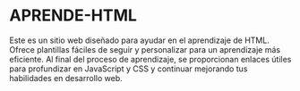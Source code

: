 # APRENDE-HTML
Este es un sitio web diseñado para ayudar en el aprendizaje de HTML. Ofrece plantillas fáciles de seguir y personalizar para un aprendizaje más eficiente. Al final del proceso de aprendizaje, se proporcionan enlaces útiles para profundizar en JavaScript y CSS y continuar mejorando tus habilidades en desarrollo web.
